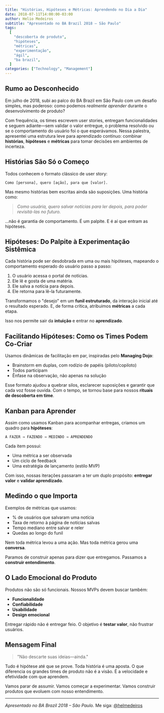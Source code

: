 ```yaml
---
title: "Histórias, Hipóteses e Métricas: Aprendendo no Dia a Dia"
date: 2018-07-11T14:00:00-03:00
author: Helio Medeiros
subtitle: "Apresentado no BA Brazil 2018 – São Paulo"
tags:
  [
    "descoberta de produto",
    "hipóteses",
    "métricas",
    "experimentação",
    "ágil",
    "ba brazil",
  ]
categories: ["Technology", "Management"]
---
```


## Rumo ao Desconhecido

Em julho de 2018, subi ao palco do BA Brazil em São Paulo com um desafio simples, mas poderoso: como podemos _realmente aprender_ durante o desenvolvimento de produto?

Com frequência, os times escrevem user stories, entregam funcionalidades e seguem adiante—sem validar o valor entregue, o problema resolvido ou se o comportamento do usuário foi o que esperávamos. Nessa palestra, apresentei uma estrutura leve para aprendizado contínuo: combinar **histórias**, **hipóteses** e **métricas** para tomar decisões em ambientes de incerteza.

## Histórias São Só o Começo

Todos conhecem o formato clássico de user story:

```text
Como [persona], quero [ação], para que [valor].
```

Mas mesmo histórias bem escritas ainda são suposições. Uma história como:

> _Como usuária, quero salvar notícias para ler depois, para poder revisitá-las no futuro._

...não é garantia de comportamento. É um palpite. E é aí que entram as hipóteses.

## Hipóteses: Do Palpite à Experimentação Sistêmica

Cada história pode ser desdobrada em uma ou mais hipóteses, mapeando o comportamento esperado do usuário passo a passo:

1. O usuário acessa o portal de notícias.
2. Ele lê e gosta de uma matéria.
3. Ele salva a notícia para depois.
4. Ele retorna para lê-la futuramente.

Transformamos o "desejo" em um **funil estruturado**, da interação inicial até o resultado esperado. E, de forma crítica, atribuimos **métricas** a cada etapa.

Isso nos permite sair da **intuição** e entrar no **aprendizado**.

## Facilitando Hipóteses: Como os Times Podem Co-Criar

Usamos dinâmicas de facilitação em par, inspiradas pelo **Managing Dojo**:

- Brainstorm em duplas, com rodízio de papéis (piloto/copiloto)
- Todos participam
- Ênfase na observação, não apenas na solução

Esse formato ajudou a quebrar silos, esclarecer suposições e garantir que cada voz fosse ouvida. Com o tempo, se tornou base para nossos **rituais de descoberta em time**.

## Kanban para Aprender

Assim como usamos Kanban para acompanhar entregas, criamos um quadro para **hipóteses**:

```
A FAZER → FAZENDO → MEDINDO → APRENDENDO
```

Cada item possui:

- Uma métrica a ser observada
- Um ciclo de feedback
- Uma estratégia de lançamento (estilo MVP)

Com isso, nossas iterações passaram a ter um duplo propósito: **entregar valor** e **validar aprendizado**.

## Medindo o que Importa

Exemplos de métricas que usamos:

- % de usuários que salvaram uma notícia
- Taxa de retorno à página de notícias salvas
- Tempo mediano entre salvar e reler
- Quedas ao longo do funil

Nem toda métrica levou a uma ação. Mas toda métrica gerou uma **conversa**.

Paramos de construir apenas para dizer que entregamos. Passamos a **construir entendimento**.

## O Lado Emocional do Produto

Produtos não são só funcionais. Nossos MVPs devem buscar também:

- **Funcionalidade**
- **Confiabilidade**
- **Usabilidade**
- **Design emocional**

Entregar rápido não é entregar feio. O objetivo é **testar valor**, não frustrar usuários.

## Mensagem Final

> "Não descarte suas ideias—ainda."

Tudo é hipótese até que se prove. Toda história é uma aposta. O que diferencia os grandes times de produto não é a visão. É a velocidade e efetividade com que aprendem.

Vamos parar de assumir.
Vamos começar a experimentar.
Vamos construir produtos que evoluem com nosso entendimento.

---

_Apresentado no BA Brazil 2018 – São Paulo._
Me siga: [@helmedeiros](https://twitter.com/helmedeiros)
